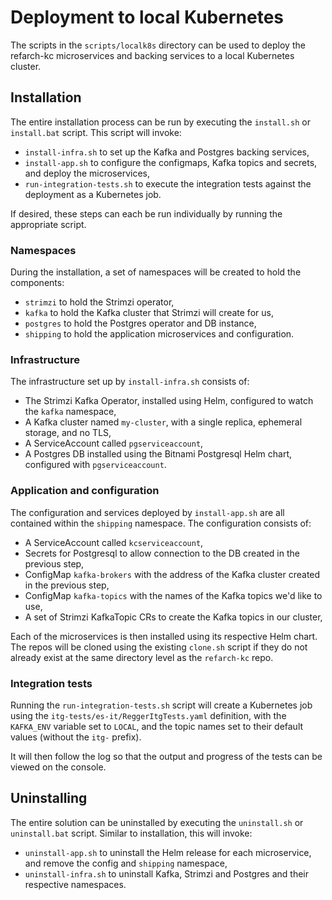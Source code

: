 # Deployment to local Kubernetes

The scripts in the `scripts/localk8s` directory can be used to deploy the refarch-kc microservices and backing services to a local Kubernetes cluster.

## Installation

The entire installation process can be run by executing the `install.sh` or `install.bat` script. This script will invoke:
- `install-infra.sh` to set up the Kafka and Postgres backing services,
- `install-app.sh` to configure the configmaps, Kafka topics and secrets, and deploy the microservices,
- `run-integration-tests.sh` to execute the integration tests against the deployment as a Kubernetes job.

If desired, these steps can each be run individually by running the appropriate script.

### Namespaces

During the installation, a set of namespaces will be created to hold the components:
- `strimzi` to hold the Strimzi operator,
- `kafka` to hold the Kafka cluster that Strimzi will create for us,
- `postgres` to hold the Postgres operator and DB instance,
- `shipping` to hold the application microservices and configuration.

### Infrastructure

The infrastructure set up by `install-infra.sh` consists of:
- The Strimzi Kafka Operator, installed using Helm, configured to watch the `kafka` namespace,
- A Kafka cluster named `my-cluster`, with a single replica, ephemeral storage, and no TLS,
- A ServiceAccount called `pgserviceaccount`,
- A Postgres DB installed using the Bitnami Postgresql Helm chart, configured with `pgserviceaccount`.

### Application and configuration

The configuration and services deployed by `install-app.sh` are all contained within the `shipping` namespace. The configuration consists of:
- A ServiceAccount called `kcserviceaccount`,
- Secrets for Postgresql to allow connection to the DB created in the previous step,
- ConfigMap `kafka-brokers` with the address of the Kafka cluster created in the previous step,
- ConfigMap `kafka-topics` with the names of the Kafka topics we'd like to use,
- A set of Strimzi KafkaTopic CRs to create the Kafka topics in our cluster,

Each of the microservices is then installed using its respective Helm chart. The repos will be cloned using the existing `clone.sh` script if they do not already exist at the same directory level as the `refarch-kc` repo.

### Integration tests

Running the `run-integration-tests.sh` script will create a Kubernetes job using the `itg-tests/es-it/ReggerItgTests.yaml` definition, with the `KAFKA_ENV` variable set to `LOCAL`, and the topic names set to their default values (without the `itg-` prefix).

It will then follow the log so that the output and progress of the tests can be viewed on the console.

## Uninstalling

The entire solution can be uninstalled by executing the `uninstall.sh` or `uninstall.bat` script. Similar to installation, this will invoke:
- `uninstall-app.sh` to uninstall the Helm release for each microservice, and remove the config and `shipping` namespace,
- `uninstall-infra.sh` to uninstall Kafka, Strimzi and Postgres and their respective namespaces.

